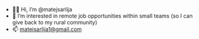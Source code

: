 - 🙇🏼 Hi, I’m @matejsarlija
- 🚵 I’m interested in remote job opportunities within small teams
     (so I can give back to my rural community)
- 📫 matejsarlija1@gmail.com
